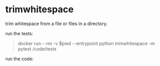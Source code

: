 # trimwhitespace
trim whitespace from a file or files in a directory.

run the tests:
> docker run --rm -v $pwd --entrypoint python trimwhitespace -m pytest /code/tests

run the code:
>
